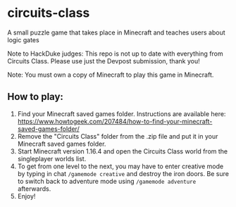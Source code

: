 # circuits-class
A small puzzle game that takes place in Minecraft and teaches users about logic gates

Note to HackDuke judges: This repo is not up to date with everything from Circuits Class. Please use just the Devpost submission, thank you!

Note: You must own a copy of Minecraft to play this game in Minecraft.

## How to play:
1. Find your Minecraft saved games folder. Instructions are available here: https://www.howtogeek.com/207484/how-to-find-your-minecraft-saved-games-folder/
2. Remove the "Circuits Class" folder from the .zip file and put it in your Minecraft saved games folder.
3. Start Minecraft version 1.16.4 and open the Circuits Class world from the singleplayer worlds list.
4. To get from one level to the next, you may have to enter creative mode by typing in chat `/gamemode creative` and destroy the iron doors. Be sure to switch back to adventure mode using `/gamemode adventure` afterwards.
5. Enjoy!
